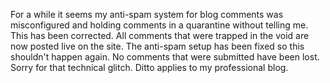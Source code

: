 For a while it seems my anti-spam system for blog comments was misconfigured and holding comments in a quarantine without telling me. This has been corrected. All comments that were trapped in the void are now posted live on the site. The anti-spam setup has been fixed so this shouldn't happen again. No comments that were submitted have been lost. Sorry for that technical glitch. Ditto applies to my professional blog.